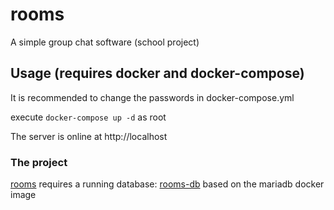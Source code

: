 # rooms

A simple group chat software (school project)

## Usage (requires docker and docker-compose)

It is recommended to change the passwords in docker-compose.yml

execute `docker-compose up -d` as root

The server is online at http://localhost

### The project

[rooms](https://github.com/mquarneti/rooms) requires a running database: [rooms-db](https://github.com/mquarneti/rooms-db) based on the mariadb docker image
